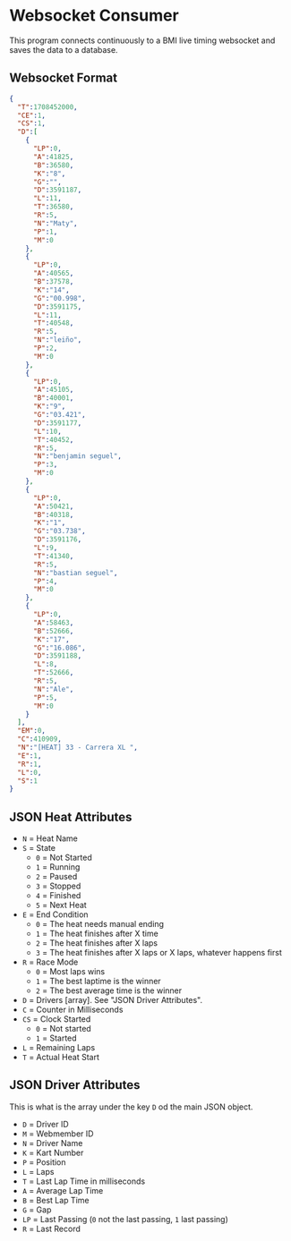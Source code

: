 # Websocket Consumer

This program connects continuously to a BMI live timing websocket and saves the data to a database.

## Websocket Format

```json
{
  "T":1708452000,
  "CE":1,
  "CS":1,
  "D":[
    {
      "LP":0,
      "A":41825,
      "B":36580,
      "K":"8",
      "G":"",
      "D":3591187,
      "L":11,
      "T":36580,
      "R":5,
      "N":"Maty",
      "P":1,
      "M":0
    },
    {
      "LP":0,
      "A":40565,
      "B":37578,
      "K":"14",
      "G":"00.998",
      "D":3591175,
      "L":11,
      "T":40548,
      "R":5,
      "N":"leiño",
      "P":2,
      "M":0
    },
    {
      "LP":0,
      "A":45105,
      "B":40001,
      "K":"9",
      "G":"03.421",
      "D":3591177,
      "L":10,
      "T":40452,
      "R":5,
      "N":"benjamin seguel",
      "P":3,
      "M":0
    },
    {
      "LP":0,
      "A":50421,
      "B":40318,
      "K":"1",
      "G":"03.738",
      "D":3591176,
      "L":9,
      "T":41340,
      "R":5,
      "N":"bastian seguel",
      "P":4,
      "M":0
    },
    {
      "LP":0,
      "A":58463,
      "B":52666,
      "K":"17",
      "G":"16.086",
      "D":3591188,
      "L":8,
      "T":52666,
      "R":5,
      "N":"Ale",
      "P":5,
      "M":0
    }
  ],
  "EM":0,
  "C":410909,
  "N":"[HEAT] 33 - Carrera XL ",
  "E":1,
  "R":1,
  "L":0,
  "S":1
}
```

## JSON Heat Attributes

* `N` = Heat Name
* `S` = State
  * `0` = Not Started
  * `1` = Running
  * `2` = Paused
  * `3` = Stopped
  * `4` = Finished
  * `5` = Next Heat
* `E` = End Condition
  * `0` = The heat needs manual ending
  * `1` = The heat finishes after X time
  * `2` = The heat finishes after X laps
  * `3` = The heat finishes after X laps or X laps, whatever happens first
* `R` = Race Mode
  * `0` = Most laps wins
  * `1` = The best laptime is the winner
  * `2` = The best average time is the winner
* `D` = Drivers \[array\]. See "JSON Driver Attributes".
* `C` = Counter in Milliseconds
* `CS` = Clock Started
  * `0` = Not started
  * `1` = Started
* `L` = Remaining Laps
* `T` = Actual Heat Start


## JSON Driver Attributes

This is what is the array under the key `D` od the main JSON object.

* `D` = Driver ID
* `M` = Webmember ID
* `N` = Driver Name
* `K` = Kart Number
* `P` = Position
* `L` = Laps
* `T` = Last Lap Time in milliseconds
* `A` = Average Lap Time
* `B` = Best Lap Time
* `G` = Gap
* `LP` = Last Passing (`0` not the last passing, `1` last passing)
* `R` = Last Record





